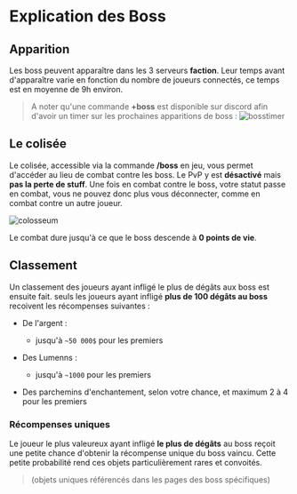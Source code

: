 # Explication des Boss

## Apparition
Les boss peuvent apparaître dans les 3 serveurs __faction__. Leur temps avant d'apparaître varie en fonction du nombre de joueurs connectés, ce temps est en moyenne de 9h environ.
> A noter qu'une commande __+boss__ est disponible sur discord afin d'avoir un timer sur les prochaines apparitions de boss :
![bosstimer](https://raw.githubusercontent.com/HisteriaMC/histeria-wiki/main/.assets/pictures/bosstimer.png)

## Le colisée
Le colisée, accessible via la commande __/boss__ en jeu, vous permet d'accéder au lieu de combat contre les boss. Le PvP y est __désactivé__ mais __pas la perte de stuff__. 
Une fois en combat contre le boss, votre statut passe en combat, vous ne pouvez donc plus vous déconnecter, comme en combat contre un autre joueur. 

![colosseum](https://raw.githubusercontent.com/HisteriaMC/histeria-wiki/main/.assets/pictures/colosseum.png)

Le combat dure jusqu'à ce que le boss descende à __0 points de vie__.

## Classement

Un classement des joueurs ayant infligé le plus de dégâts aux boss est ensuite fait.
seuls les joueurs ayant infligé __plus de 100 dégâts au boss__ recoivent les récompenses suivantes :

+ De l'argent :
    - jusqu'à ````~50 000$```` pour les premiers
+ Des Lumenns :
    - jusqu'à ````~1000```` pour les premiers

+ Des parchemins d'enchantement, selon votre chance, et maximum 2 à 4 pour les premiers

### Récompenses uniques

Le joueur le plus valeureux ayant infligé __le plus de dégâts__ au boss reçoit une petite chance d'obtenir la récompense unique du boss vaincu. Cette petite probabilité rend ces objets particulièrement rares et convoités.
> (objets uniques référencés dans les pages des boss spécifiques)